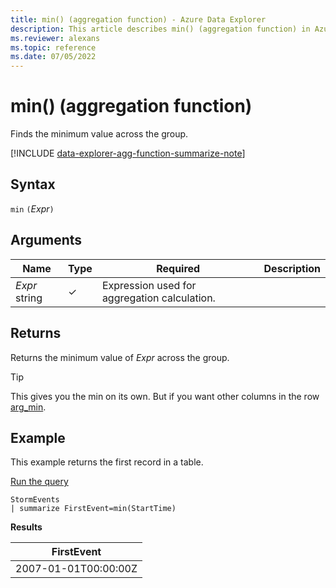 ```yaml
---
title: min() (aggregation function) - Azure Data Explorer
description: This article describes min() (aggregation function) in Azure Data Explorer.
ms.reviewer: alexans
ms.topic: reference
ms.date: 07/05/2022
---
```

# min() (aggregation function)

Finds the minimum value across the group.

[!INCLUDE [data-explorer-agg-function-summarize-note](../../includes/data-explorer-agg-function-summarize-note.md)]

## Syntax

`min` `(`*Expr*`)`

## Arguments

| Name | Type | Required | Description |
|--|--|--|--|
| *Expr*  string | &check; | Expression used for aggregation calculation. |

## Returns

Returns the minimum value of *Expr* across the group.

> [!TIP]
> This gives you the min on its own. But if you want other columns in the row [arg_min](arg-min-aggfunction.md).

## Example

This example returns the first record in a table.

<a href="https://dataexplorer.azure.com/clusters/help/databases/Samples?query=H4sIAAAAAAAAAwsuyS/KdS1LzSsp5qpRKC7NzU0syqxKVXDLLCouAYvb5mbmaQSXJBaVhGTmpmoCAMaAOl8xAAAA" target="_blank">Run the query</a>

```kusto
StormEvents
| summarize FirstEvent=min(StartTime)
```

**Results**

| FirstEvent |
|--|
| 2007-01-01T00:00:00Z |
